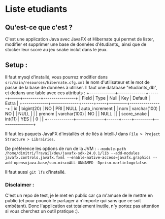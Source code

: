 # Liste etudiants
## Qu'est-ce que c'est ?

C'est une application Java avec JavaFX et Hibernate qui permet de lister, modifier et supprimer une base de données d'étudiants,, ainsi que de stocker leur score au jeu snake inclut dans le jeux.

## Setup :

Il faut mysql d'installé, vous pourrez modifier dans ```src/main/resources/hibernate.cfg.xml``` le nom d'utilisateur et le mot de passe de la base de données à utiliser.
Il faut une database "etudiants_db", et dedans une table avec ces attributs :
+-------------+--------------+------+-----+---------+----------------+
| Field       | Type         | Null | Key | Default | Extra          |
+-------------+--------------+------+-----+---------+----------------+
| id          | bigint(20)   | NO   | PRI | NULL    | auto_increment |
| nom         | varchar(100) | NO   |     | NULL    |                |
| prenom      | varchar(100) | NO   |     | NULL    |                |
| score_snake | int(11)      | YES  |     | 0       |                |
+-------------+--------------+------+-----+---------+----------------+


Il faut les paquets JavaFX d'installés et de liés à IntelliJ dans ```File > Project Structure > Librairies```.

De préférence les options de run de la JVM : ```--module-path /home/dimitri/Travail/dev/javafx-sdk-24.0.1/lib --add-modules javafx.controls,javafx.fxml --enable-native-access=javafx.graphics --add-opens=java.base/sun.misc=ALL-UNNAMED -Dprism.marlinlog=false```.

Il faut aussi ```git lfs``` d'installé.

### Disclaimer :

C'est un repo de test, je le met en public car ça m'amuse de le mettre en public (et pour pouvoir le partager à n'importe qui sans que ce soit embêtant). Donc l'application est totalement inutile, n'y portez pas attention si vous cherchez un outil pratique :).
